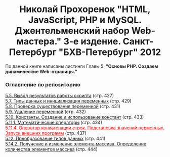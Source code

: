 <h1 style="text-align:center;">Николай Прохоренок "HTML, JavaScript, PHP и MySQL. Джентельменский набор Web-мастера." 3-е издение. Санкт-Петербург "БХВ-Петербург" 2012</h1>
<p>По данной книге написаны листинги Главы 5. <b>"Основы PHP. Создаем динамические Web-страницы."</b></p>
<h3>Оглавление по репозиторию</h3>
<a href="https://github.com/Jack36VRN/php/blob/master/5.5.php">5.5. Вывод результатов работы скрипта</a> (стр. 427)<br>
<a href="https://github.com/Jack36VRN/php/blob/master/5.7.php">5.7. Типы данных и инициализация переменных</a> (стр. 429)<br>
<a href="https://github.com/Jack36VRN/php/blob/master/5.8.php">5.8. Проверка существования переменной</a> (стр. 431)<br>
<a href="https://github.com/Jack36VRN/php/blob/master/5.9.php">5.9. Удаление переменной</a> (стр. 432)<br>
<a href="https://github.com/Jack36VRN/php/blob/master/5.10.php">5.10. Константы. Создание и использование констант</a> (стр. 433)<br>
<a href="https://github.com/Jack36VRN/php/blob/master/5.11.1.php">5.11.1. Математические операторы</a> (стр. 434)<br>
<a href="https://github.com/Jack36VRN/php/blob/master/5.11.4.php" style="color: red;">5.11.4. Оператор конкатенации строк. Подстановка значений перменных. Запуск внешних программ</a> (стр. 437)<br>
<a href="https://github.com/Jack36VRN/php/blob/master/5.12.php">5.12. Преобразование типов данных</a> (стр. 441)<br>
<a href="https://github.com/Jack36VRN/php/blob/master/5.14.2.php">5.14.2. Получение и изменение элемента массива. Определение количества элементов массива</a> (стр. 444)<br>

